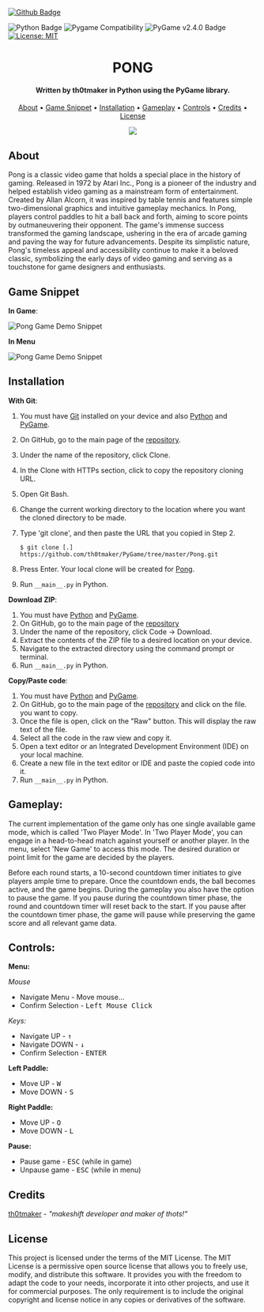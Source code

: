 [![Github Badge](badges/th0tmaker-github.svg)](https://github.com/th0tmaker)

![Python Badge](badges/python-badge.svg)
![Pygame Compatibility](badges/pygame_compatibility.svg)
![PyGame v2.4.0 Badge](badges/pypi_v2.4.0.svg)
[![License: MIT](https://img.shields.io/badge/License-MIT-yellow.svg)](https://opensource.org/licenses/MIT)

<h1 align="center">PONG</h1>

<h4 align="center">Written by th0tmaker in Python using the PyGame library.</h4>

<p align="center">
  <a href="#about">About</a> •
  <a href="#game-snippet">Game Snippet</a> •
  <a href="#installation">Installation</a> •
  <a href="#gameplay">Gameplay</a> •
  <a href="#controls">Controls</a> •
  <a href="#credits">Credits</a> •
  <a href="#license">License</a>
</p>

<p align="center">
<img src="readme_images/PongInGame.png">
</p>

## About

Pong is a classic video game that holds a special place in the history of gaming.
Released in 1972 by Atari Inc., Pong is a pioneer of the industry and helped establish video gaming as a mainstream form
of entertainment. Created by Allan Alcorn, it was inspired by table tennis and features simple two-dimensional graphics
and intuitive gameplay mechanics. In Pong, players control paddles to hit a ball back and forth,
aiming to score points by outmaneuvering their opponent. The game's immense success transformed the gaming landscape,
ushering in the era of arcade gaming and paving the way for future advancements.
Despite its simplistic nature, Pong's timeless appeal and accessibility continue to make it a beloved classic,
symbolizing the early days of video gaming and serving as a touchstone for game designers and enthusiasts.


## Game Snippet
**In Game**:

![Pong Game Demo Snippet](readme_images/PongDemoSnippet.gif)

**In Menu**

![Pong Game Demo Snippet](readme_images/PongDemoMenuSnippet.gif)

## Installation

**With Git**:

1. You must have [Git](https://git-scm.com/downloads) installed on your device and also
[Python](https://www.python.org/downloads/) and [PyGame](https://www.pygame.org/news).
2. On GitHub, go to the main page of the [repository](https://github.com/th0tmaker/PyGame/tree/master/Pong).
3. Under the name of the repository, click Clone.
4. In the Clone with HTTPs section, click to copy the repository cloning URL.
5. Open Git Bash.
6. Change the current working directory to the location where you want the cloned directory to be made.
7. Type 'git clone', and then paste the URL that you copied in Step 2.

   ```$ git clone [.] https://github.com/th0tmaker/PyGame/tree/master/Pong.git```
   
8. Press Enter. Your local clone will be created for [Pong](https://github.com/th0tmaker/PyGame/tree/master/Pong).
9. Run `__main__.py` in Python.

**Download ZIP**:

1. You must have [Python](https://www.python.org/downloads/) and [PyGame](https://www.pygame.org/news).
2. On GitHub, go to the main page of the [repository](https://github.com/th0tmaker/PyGame/tree/master/Pong)
3. Under the name of the repository, click Code -> Download.
4. Extract the contents of the ZIP file to a desired location on your device.
5. Navigate to the extracted directory using the command prompt or terminal.
6. Run `__main__.py` in Python.

**Copy/Paste code**:

1. You must have [Python](https://www.python.org/downloads/) and [PyGame](https://www.pygame.org/news).
2. On GitHub, go to the main page of the [repository](https://github.com/th0tmaker/PyGame/tree/master/Pong) and click on the file.
you want to copy.
3. Once the file is open, click on the "Raw" button. This will display the raw text of the file.
4. Select all the code in the raw view and copy it.
5. Open a text editor or an Integrated Development Environment (IDE) on your local machine.
6. Create a new file in the text editor or IDE and paste the copied code into it.
7. Run `__main__.py` in Python.

## Gameplay:

The current implementation of the game only has one single available game mode, which is called 'Two Player Mode'.
In 'Two Player Mode', you can engage in a head-to-head match against yourself or another player.
In the menu, select 'New Game' to access this mode. The desired duration or point limit for the game are decided
by the players.

Before each round starts, a 10-second countdown timer initiates to give players ample time to prepare.
Once the countdown ends, the ball becomes active, and the game begins.
During the gameplay you also have the option to pause the game.
If you pause during the countdown timer phase, the round and countdown timer will reset back to the start.
If you pause after the countdown timer phase, the game will pause while preserving the game score and all relevant game data.

## Controls:

**Menu:**

*Mouse*
* Navigate Menu - Move mouse...
* Confirm Selection - <kbd>Left Mouse Click</kbd>


*Keys:* 
* Navigate UP - <kbd>&uparrow;</kbd>
* Navigate DOWN - <kbd>&downarrow;</kbd>
* Confirm Selection - <kbd>ENTER</kbd>


**Left Paddle:**

* Move UP - <kbd>W</kbd>
* Move DOWN - <kbd>S</kbd>

**Right Paddle:** 

* Move UP - <kbd>O</kbd>
* Move DOWN - <kbd>L</kbd>

**Pause:**

* Pause game - <kbd>ESC</kbd> (while in game)
* Unpause game - <kbd>ESC</kbd> (while in menu)

## Credits
[th0tmaker](https://github.com/th0tmaker) - *"makeshift developer and maker of thots!"*

## License
This project is licensed under the terms of the MIT License. The MIT License is a permissive open source license that allows you to freely use, modify, and distribute this software. It provides you with the freedom to adapt the code to your needs, incorporate it into other projects, and use it for commercial purposes. The only requirement is to include the original copyright and license notice in any copies or derivatives of the software.

